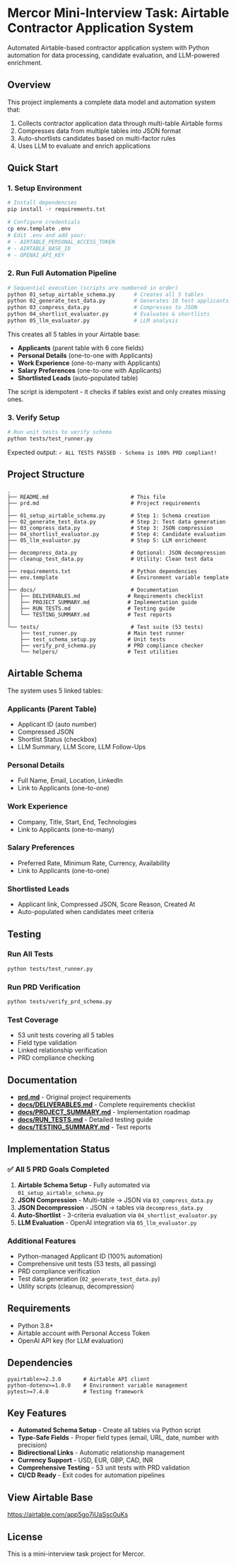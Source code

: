 # Mercor Mini-Interview Task: Airtable Contractor Application System

Automated Airtable-based contractor application system with Python automation for data processing, candidate evaluation, and LLM-powered enrichment.

## Overview

This project implements a complete data model and automation system that:
1. Collects contractor application data through multi-table Airtable forms
2. Compresses data from multiple tables into JSON format
3. Auto-shortlists candidates based on multi-factor rules
4. Uses LLM to evaluate and enrich applications

## Quick Start

### 1. Setup Environment

```bash
# Install dependencies
pip install -r requirements.txt

# Configure credentials
cp env.template .env
# Edit .env and add your:
# - AIRTABLE_PERSONAL_ACCESS_TOKEN
# - AIRTABLE_BASE_ID
# - OPENAI_API_KEY
```

### 2. Run Full Automation Pipeline

```bash
# Sequential execution (scripts are numbered in order)
python 01_setup_airtable_schema.py      # Creates all 5 tables
python 02_generate_test_data.py         # Generates 10 test applicants
python 03_compress_data.py              # Compresses to JSON
python 04_shortlist_evaluator.py        # Evaluates & shortlists
python 05_llm_evaluator.py              # LLM analysis
```

This creates all 5 tables in your Airtable base:
- **Applicants** (parent table with 6 core fields)
- **Personal Details** (one-to-one with Applicants)
- **Work Experience** (one-to-many with Applicants)
- **Salary Preferences** (one-to-one with Applicants)
- **Shortlisted Leads** (auto-populated table)

The script is idempotent - it checks if tables exist and only creates missing ones.

### 3. Verify Setup

```bash
# Run unit tests to verify schema
python tests/test_runner.py
```

Expected output: `✓ ALL TESTS PASSED - Schema is 100% PRD compliant!`

## Project Structure

```
.
├── README.md                          # This file
├── prd.md                             # Project requirements
│
├── 01_setup_airtable_schema.py        # Step 1: Schema creation
├── 02_generate_test_data.py           # Step 2: Test data generation
├── 03_compress_data.py                # Step 3: JSON compression
├── 04_shortlist_evaluator.py          # Step 4: Candidate evaluation
├── 05_llm_evaluator.py                # Step 5: LLM enrichment
│
├── decompress_data.py                 # Optional: JSON decompression
├── cleanup_test_data.py               # Utility: Clean test data
│
├── requirements.txt                   # Python dependencies
├── env.template                       # Environment variable template
│
├── docs/                              # Documentation
│   ├── DELIVERABLES.md               # Requirements checklist
│   ├── PROJECT_SUMMARY.md            # Implementation guide
│   ├── RUN_TESTS.md                  # Testing guide
│   └── TESTING_SUMMARY.md            # Test reports
│
└── tests/                             # Test suite (53 tests)
    ├── test_runner.py                # Main test runner
    ├── test_schema_setup.py          # Unit tests
    ├── verify_prd_schema.py          # PRD compliance checker
    └── helpers/                      # Test utilities
```

## Airtable Schema

The system uses 5 linked tables:

### Applicants (Parent Table)
- Applicant ID (auto number)
- Compressed JSON
- Shortlist Status (checkbox)
- LLM Summary, LLM Score, LLM Follow-Ups

### Personal Details
- Full Name, Email, Location, LinkedIn
- Link to Applicants (one-to-one)

### Work Experience
- Company, Title, Start, End, Technologies
- Link to Applicants (one-to-many)

### Salary Preferences
- Preferred Rate, Minimum Rate, Currency, Availability
- Link to Applicants (one-to-one)

### Shortlisted Leads
- Applicant link, Compressed JSON, Score Reason, Created At
- Auto-populated when candidates meet criteria

## Testing

### Run All Tests
```bash
python tests/test_runner.py
```

### Run PRD Verification
```bash
python tests/verify_prd_schema.py
```

### Test Coverage
- 53 unit tests covering all 5 tables
- Field type validation
- Linked relationship verification
- PRD compliance checking

## Documentation

- **[prd.md](prd.md)** - Original project requirements
- **[docs/DELIVERABLES.md](docs/DELIVERABLES.md)** - Complete requirements checklist
- **[docs/PROJECT_SUMMARY.md](docs/PROJECT_SUMMARY.md)** - Implementation roadmap
- **[docs/RUN_TESTS.md](docs/RUN_TESTS.md)** - Detailed testing guide
- **[docs/TESTING_SUMMARY.md](docs/TESTING_SUMMARY.md)** - Test reports

## Implementation Status

### ✅ All 5 PRD Goals Completed
1. **Airtable Schema Setup** - Fully automated via `01_setup_airtable_schema.py`
2. **JSON Compression** - Multi-table → JSON via `03_compress_data.py`
3. **JSON Decompression** - JSON → tables via `decompress_data.py`
4. **Auto-Shortlist** - 3-criteria evaluation via `04_shortlist_evaluator.py`
5. **LLM Evaluation** - OpenAI integration via `05_llm_evaluator.py`

### Additional Features
- Python-managed Applicant ID (100% automation)
- Comprehensive unit tests (53 tests, all passing)
- PRD compliance verification
- Test data generation (`02_generate_test_data.py`)
- Utility scripts (cleanup, decompression)

## Requirements

- Python 3.8+
- Airtable account with Personal Access Token
- OpenAI API key (for LLM evaluation)

## Dependencies

```
pyairtable>=2.3.0       # Airtable API client
python-dotenv>=1.0.0    # Environment variable management
pytest>=7.4.0           # Testing framework
```

## Key Features

- **Automated Schema Setup** - Create all tables via Python script
- **Type-Safe Fields** - Proper field types (email, URL, date, number with precision)
- **Bidirectional Links** - Automatic relationship management
- **Currency Support** - USD, EUR, GBP, CAD, INR
- **Comprehensive Testing** - 53 unit tests with PRD validation
- **CI/CD Ready** - Exit codes for automation pipelines

## View Airtable Base

https://airtable.com/app5go7iUaSsc0uKs

## License

This is a mini-interview task project for Mercor.
